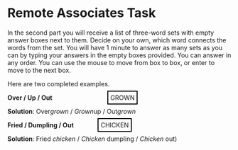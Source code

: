 
Remote Associates Task
======================

In the second part you will receive a list of three-word sets with empty answer boxes next to them. Decide on your own, which word connects the words from the set.
You will have 1 minute to answer as many sets as you can by typing your answers in the empty boxes provided. You can answer in any order.
You can use the mouse to move from box to box, or enter to move to the next box.

Here are two completed examples.

**Over / Up / Out**              <span class="boxed" style="margin-left:120px; border:2px solid black;padding: 5px;align: right">GROWN </span>

**Solution**: Over*grown* / *Grown*up / Out*grown*

**Fried / Dumpling / Out**       <span class="boxed" style="margin-left:50px; border:2px solid black;padding: 5px">CHICKEN</span>

**Solution**: Fried *chicken* / *Chicken* dumpling / *Chicken* out)


